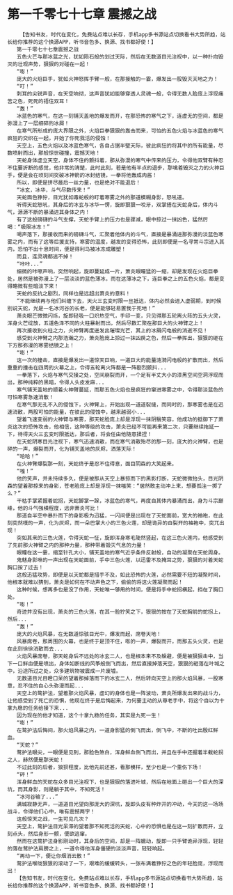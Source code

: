 # 第一千零七十七章 震撼之战
        【告知书友，时代在变化，免费站点难以长存，手机app多书源站点切换看书大势所趋，站长给你推荐的这个换源APP，听书音色多、换源、找书都好使！】
       第一千零七十七章震撼之战
       五色火芒与那冰蓝之光，犹如陨石般的划过天际，然后在无数道目光注视中，以一种扑向毁灭的壮观声势，狠狠的对碰在一起！
       “嘭！”
       庞大的火焰巨手，犹如火神怒挥手臂一般，在那接触的一霎，爆发出一股毁灭天地之力！
       “叮！”
       刺耳的尖锐声音，在天空响彻，这声音犹如能够穿透人灵魂一般，令得无数人脸庞上浮现痛苦之色，死死的捂住双耳！
       “轰！”
       冰蓝色的寒气，在这一刻铺天盖地的爆发而开，在那恐怖的寒气之下，连虚无的空间，都是弥漫上了一层细碎的冰屑！
       在寒气所形成的庞大界限之外，火焰巨拳狠狠的轰击而来，可怕的五色火焰与冰蓝色的寒气疯狂的交织在一起，开始了你死我活的侵蚀！
       天空上，五色火焰以及冰蓝色寒气，各自占据半壁天际，彼此疯狂的将其中的所有能量，尽数喷射而出，那般惊世碰撞，震撼天地！
       天蛇身体虚立天空，身体不住的颤抖着，那从弥漫的寒气中传来的压力，令得他双臂有种忍不住要折断的感觉，他非常的清楚，此时此刻，若是他有半点的退步，那噙着毁灭之力的火神巨手，便是会在顷刻间突破冰神箭的冰封结镜，一拳将他轰成肉酱！
       所以，即便是拼尽最后一丝力量，也是绝对不能退后！
       “冰玄，冰华，斗气尽数传来！”
       天蛇面色狰狞，目光犹如毒蛇般的盯着寒雾之外的那道模糊身影，怒吼道。
       听得天蛇怒吼，其身后的冰玄与冰华一愣，旋即狠狠一咬牙，双掌搭在天蛇身后，体内斗气，源源不断的暴涌进其身体之内！
       有了这般磅礴的斗气支撑，天蛇手臂上的压力也是骤减，眼中掠过一抹凶色，猛然厉喝：“极限冰冻！”
       喝声落下，那接收而来的磅礴斗气，汇聚着他体内的斗气，直接是暴涌进那弥漫的淡蓝色寒雾之内，而有了这等后援支持，寒雾的温度，越发的变得恐怖，此刻即便是一名寻常斗宗进入其内，恐怕不出十息时间，便是得利马被冰冻成雕塑！
       而且，连灵魂都逃不掉！
       “咔咔...”
       细微的咔嚓声响，突然响起，旋即蔓延成一片，萧炎眼瞳猛的一缩，却是发现在火焰巨拳处，居然是被弥漫上了一层淡淡的蓝色薄冰，而在这薄冰之下，连巨拳之上的五色火焰，都是变得略微有些暗淡下来！
       天蛇的反抗之剧烈，同样也是远超出萧炎的意料！
       “不能继续再与他们纠缠下去，天火三玄变时限一旦抵达，体内必然会进入虚弱期，到时候别说天蛇，光是一名冰河谷的长老，便是能够轻易置我于死地！”
       萧炎眼芒微微闪烁，旋即轻吸一口炽热空气，手印一变，只见得那五轮离火阵的五头火灵，浑身火芒绽放，五道色泽不同的火柱暴射而出，然后尽数汇聚在那巨大的火神臂之上！
       再次接收到火柱之力，火神臂再度迸发出璀璨光芒，其上的冰屑闪电般的消逝不见！
       感受到火神臂之内那浩瀚之力，萧炎脸庞上掠过一抹凶戾之色，然后一拳挥出，狠狠的砸在下方那弥漫的寒雾结镜之上！
       “嘭！”
       这一次的撞击，直接是爆发出一道惊天巨响，一道巨大的能量涟漪闪电般的扩散而出，然后重重的撞击在四周的火幕之上，令得五轮离火阵都是一阵剧烈颤抖...
       一拳落下，火焰与寒气交接之处，空间崩裂而开，一个足有半丈大小的漆黑空间空洞浮现而出，那种纯粹的黑暗，令得人头皮发麻...
       寒气铺天盖地的顺着火神臂蔓延，而那五色火焰也是疯狂的窜进寒雾之中，令得那淡蓝色的可怕寒雾急速消散！
       在寒气那无孔不入的侵蚀下，火神臂上，开始出现一道道裂缝，而同时的，那寒雾也是在迅速消散，两股可怕的能量，在彼此的侵蚀中，越来越弱小...
       望着飞速变弱的火神臂与寒雾，那天蛇脸庞上却是浮现一抹阴翳笑容，他成功的抵御下了萧炎这次的恐怖攻击，他相信，这种等级的攻击，萧炎已经不可能再来第二次，只要继续拖延一下，待得天火三玄变时限抵达，那后者，将会任由他随意揉捏！
       在天蛇阴寒目光注视下，寒气迅速消散，而在寒气消散殆尽的那一刻，庞大的火神臂，也是砰的一声，爆裂而开，化为铺天盖地的灰烬，洒落天际！
       “哈哈！”
       在火神臂爆裂那一刻，天蛇终于是忍不住得意，面目阴森的大笑起来。
       “嗤！”
       他的笑声，并未持续多久，便是被那从天空上暴掠而下的黑影打断，天蛇微微抬头，目光阴森的望着那掠来的身影，苍老脸庞上却是浮现一抹嗤笑：“居然敢主动冲上来，想要孤注一掷了么？”
       干枯手掌紧握着蛇拐，天蛇脚掌一跺，冰蓝色的寒气，再度自其体内暴涌而出，身为斗宗巅峰，他的斗气强横程度，远非萧炎可比！
       那道自半空中暴扑而下的身影极为迅猛，一闪间便是出现在了天蛇面前，宽大的袖袍，在此刻突然噗的一声，化为灰烬，而一朵巴掌大小的三色火莲，却是诡异的自裂开的袖袍中，突兀出现！
       突如其来的三色火莲，令得天蛇一怔，旋即浑身寒毛陡然竖起，在这三色火莲内，他感受到了先前那火神臂之内的那种力量，那种带着毁灭气息的力量！
       眼瞳在这一霎，缩至针孔大小，铺天盖地的寒气近乎条件反射般，自动的凝聚在天蛇周身。
       鬼魅身影咻的一声出现在天蛇面前，手中三色火莲，以迅雷不及掩耳之势，狠狠的对着天蛇胸口按了过去！
       这般迅猛攻势，即便是以天蛇都是措手不及，如此恐怖的火莲，必然需要不短的凝聚时间，他根本就难以猜到，萧炎是如何在不动声色之下，偷偷的将这火莲凝聚而起！
       这种时候，想再多也是没了作用，天蛇唯一够用的时间，便是将手中蛇拐横起，挡在了胸口处。
       “嘭！”
       奇迹并没有出现，萧炎的三色火莲，在其一脸狞笑之下，狠狠的按在了天蛇胸前的蛇拐上，然后...
       “轰！”
       庞大的火焰风暴，在无数道惊骇目光中，爆发而起，席卷天地！
       风暴席卷，那周围的火幕，也是终于是顶不住，嘭的一声，爆裂而开，而那五头火灵，也是在此刻徐徐消散而去...
       火焰风暴席卷，那天蛇身后不远处的冰玄二人，也是根本来不及躲避，便是被狠狠击中，当下一口鲜血便是喷出，身体如断线的风筝般倒飞而出，然后直接掉落天空，狠狠的砸落在叶城之中，沿途所过之处，众多建筑物被震成一片废墟。
       无数道目光目瞪口呆的望着那掉落而下的冰玄二人，然后转向天空上的那火焰风暴，一股寒意，忍不住的自心头弥漫而起...
       天空上的鹜护法，望着那火焰风暴，虚幻的身体也是一阵波动，萧炎所爆发出来的战斗力，让他感受到了死亡的恐惧，他现在终于是后悔起来，为何要主动的从尊老手中，将这个自以为十拿九稳的任务给接下来...
       因为现在的他才知道，这个十拿九稳的任务，其实是九死一生！
       “嘭！”
       在鹜护法后悔间，那火焰风暴之内，一道身影猛的倒飞而出，倒飞中，不断的吐出殷红鲜血。
       “天蛇？”
       鹜护法眼尖，一眼便是见到，那脸色煞白，浑身鲜血倒飞而出，并且在手中还握着半截蛇拐之人，赫然便是那天蛇！
       不过此刻的后者，狼狈程度，比他先前还甚，看那模样，至少也是一个重伤下场！
       “砰！”
       浑身鲜血的天蛇在众多目光注视下，也是狠狠的落进叶城，然后在地面上砸出一个巨大的深坑，而其身影，则是躺于其中，不知死活！
       “冰河谷输了...”
       满城寂静无声，一道道目光望向那庞大的深坑，旋即头皮有种炸开的冲动，今天的这一场场战斗，令得他们心中，唯有震撼两字！
       这般惊天之战，一生可见几次？
       天空上，鹜护法目光呆滞的望着那不知死活的天蛇，心中的恐惧也是在这一刻扩散而开，立刻点头，然后身形一颤，便欲逃窜。
       然而在这鹜护法身影刚动时，其身后的空间，却是一阵蠕动，旋即一只手臂诡异浮现，轻轻的落在鹜护法肩膀之上，一道令得他浑身僵硬的淡淡声音，轻轻响起。
       “再动一下，便让你烟消云散！”
       鹜护法喉咙狠狠的滚动了一下，艰难的缓缓转头，一张布满着狰狞之色的年轻脸庞，浮现而出！
       【告知书友，时代在变化，免费站点难以长存，手机app多书源站点切换看书大势所趋，站长给你推荐的这个换源APP，听书音色多、换源、找书都好使！】